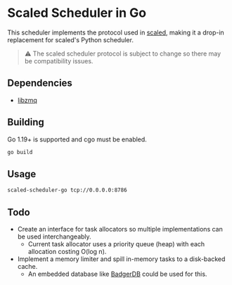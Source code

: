 # Scaled Scheduler in Go

This scheduler implements the protocol used in [scaled](https://github.com/yzard/scaled), making it a drop-in
replacement for scaled's Python scheduler.

> :warning: The scaled scheduler protocol is subject to change so there may be compatibility issues.

## Dependencies

- [libzmq](https://github.com/zeromq/libzmq)

## Building

Go 1.19+ is supported and cgo must be enabled.

```bash
go build
```

## Usage

```bash
scaled-scheduler-go tcp://0.0.0.0:8786
```

## Todo

* Create an interface for task allocators so multiple implementations can be used interchangeably.
  * Current task allocator uses a priority queue (heap) with each allocation costing O(log n).
* Implement a memory limiter and spill in-memory tasks to a disk-backed cache.
  * An embedded database like [BadgerDB](https://github.com/dgraph-io/badger) could be used for this.
